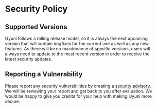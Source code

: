 # Security Policy

## Supported Versions

Uyuni follows a rolling release model, so it is always the next upcoming version that will contain bugfixes for the current one as well as any new features. As there will be no maintenance of specific versions, users will always need to update to the most recent version in order to receive the latest security updates.

## Reporting a Vulnerability

Please report any security vulnerabilities by creating a [security advisory](https://github.com/uyuni-project/uyuni/security/advisories/new). We will be reviewing your report and get back to you after evaluation. We would be happy to give you credits for your help with making Uyuni more secure.
